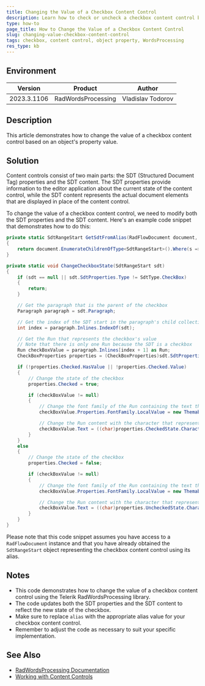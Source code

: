 ```yaml
---
title: Changing the Value of a Checkbox Content Control
description: Learn how to check or uncheck a checkbox content control based on an object's property value.
type: how-to
page_title: How to Change the Value of a Checkbox Content Control
slug: changing-value-checkbox-content-control
tags: checkbox, content control, object property, WordsProcessing
res_type: kb
---
```


## Environment

| Version | Product | Author |
| --- | --- | ---- |
| 2023.3.1106 | RadWordsProcessing|Vladislav Todorov|

## Description
This article demonstrates how to change the value of a checkbox content control based on an object's property value.

## Solution
Content controls consist of two main parts: the SDT (Structured Document Tag) properties and the SDT content. The SDT properties provide information to the editor application about the current state of the content control, while the SDT content represents the actual document elements that are displayed in place of the content control.

To change the value of a checkbox content control, we need to modify both the SDT properties and the SDT content. Here's an example code snippet that demonstrates how to do this:

```csharp
private static SdtRangeStart GetSdtFromAlias(RadFlowDocument document, string alias)
{
    return document.EnumerateChildrenOfType<SdtRangeStart>().Where(s => s.SdtProperties.Alias == alias).FirstOrDefault();
}

private static void ChangeCheckboxState(SdtRangeStart sdt)
{
    if (sdt == null || sdt.SdtProperties.Type != SdtType.CheckBox)
    {
        return;
    }

    // Get the paragraph that is the parent of the checkbox
    Paragraph paragraph = sdt.Paragraph;

    // Get the index of the SDT start in the paragraph's child collection
    int index = paragraph.Inlines.IndexOf(sdt);

    // Get the Run that represents the checkbox's value
    // Note that there is only one Run because the SDT is a checkbox
    Run checkBoxValue = paragraph.Inlines[index + 1] as Run;
    CheckBoxProperties properties = (CheckBoxProperties)sdt.SdtProperties;

    if (!properties.Checked.HasValue || !properties.Checked.Value)
    {
        // Change the state of the checkbox
        properties.Checked = true;

        if (checkBoxValue != null)
        {
            // Change the font family of the Run containing the text that represents the checkbox's checked value
            checkBoxValue.Properties.FontFamily.LocalValue = new ThemableFontFamily(properties.CheckedState.Font);

            // Change the Run content with the character that represents the checkbox's checked value
            checkBoxValue.Text = ((char)properties.CheckedState.CharacterCode).ToString();
        }
    }
    else
    {
        // Change the state of the checkbox
        properties.Checked = false;

        if (checkBoxValue != null)
        {
            // Change the font family of the Run containing the text that represents the checkbox's checked value
            checkBoxValue.Properties.FontFamily.LocalValue = new ThemableFontFamily(properties.UncheckedState.Font);

            // Change the Run content with the character that represents the checkbox's unchecked value
            checkBoxValue.Text = ((char)properties.UncheckedState.CharacterCode).ToString();
        }
    }
}
```

Please note that this code snippet assumes you have access to a `RadFlowDocument` instance and that you have already obtained the `SdtRangeStart` object representing the checkbox content control using its alias.

## Notes
- This code demonstrates how to change the value of a checkbox content control using the Telerik RadWordsProcessing library.
- The code updates both the SDT properties and the SDT content to reflect the new state of the checkbox.
- Make sure to replace `alias` with the appropriate alias value for your checkbox content control.
- Remember to adjust the code as necessary to suit your specific implementation.

## See Also
- [RadWordsProcessing Documentation](https://docs.telerik.com/devtools/document-processing/libraries/radwordsprocessing/introduction)
- [Working with Content Controls](https://docs.telerik.com/devtools/document-processing/libraries/radwordsprocessing/formats-and-conversion/openxml-content-controls)
